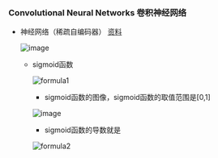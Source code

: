 ### Convolutional Neural Networks 卷积神经网络

- 神经网络（稀疏自编码器） [资料](http://deeplearning.stanford.edu/wiki/index.php/%E7%A5%9E%E7%BB%8F%E7%BD%91%E7%BB%9C)

    ![image](https://img-blog.csdn.net/20160716131107406)

    - sigmoid函数

        ![formula1](http://latex.codecogs.com/gif.latex?f(z)=\frac{1}{1+exp(-z)})

        - sigmoid函数的图像，sigmoid函数的取值范围是[0,1]

        ![image](http://deeplearning.stanford.edu/wiki/index.php/File:Sigmoid_Function.png)

        - sigmoid函数的导数就是

        ![formula2](http://latex.codecogs.com/gif.latex?{f}'(z)=f(z)(1-f(z)))